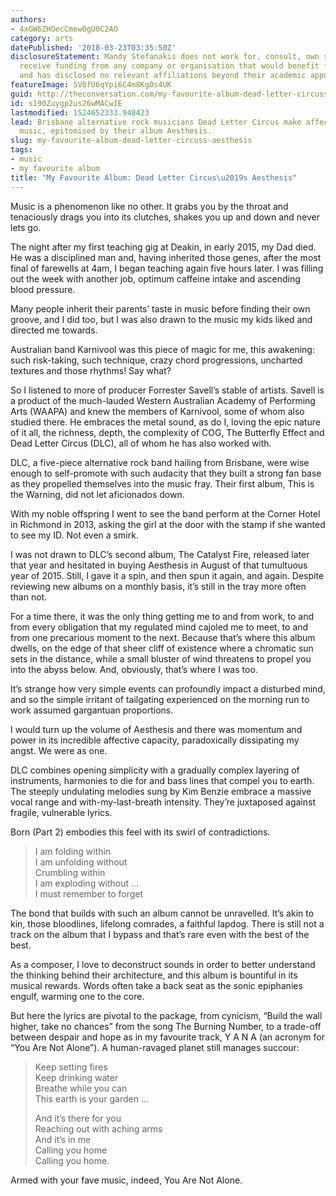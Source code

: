 ```yaml
---
authors:
- 4xGW6ZHOecCmew0gU0C2AO
category: arts
datePublished: '2018-03-23T03:35:50Z'
disclosureStatement: Mandy Stefanakis does not work for, consult, own shares in or
  receive funding from any company or organisation that would benefit from this article,
  and has disclosed no relevant affiliations beyond their academic appointment.
featureImage: 5V0fU6qYpi6C4m8KgOs4UK
guid: http://theconversation.com/my-favourite-album-dead-letter-circuss-aesthesis-84511
id: s190Zuygp2us26wMACwIE
lastmodified: 1524652333.940423
lead: Brisbane alternative rock musicians Dead Letter Circus make affective and powerful
  music, epitomised by their album Aesthesis.
slug: my-favourite-album-dead-letter-circuss-aesthesis
tags:
- music
- my favourite album
title: "My Favourite Album: Dead Letter Circus\u2019s Aesthesis"
---
```

Music is a phenomenon like no other. It grabs you by the throat and tenaciously drags you into its clutches, shakes you up and down and never lets go.

The night after my first teaching gig at Deakin, in early 2015, my Dad died. He was a disciplined man and, having inherited those genes, after the most final of farewells at 4am, I began teaching again five hours later. I was filling out the week with another job, optimum caffeine intake and ascending blood pressure. 

Many people inherit their parents’ taste in music before finding their own groove, and I did too, but I was also drawn to the music my kids liked and directed me towards. 

Australian band Karnivool was this piece of magic for me, this awakening: such risk-taking, such technique, crazy chord progressions, uncharted textures and those rhythms! Say what? 

So I listened to more of producer Forrester Savell’s stable of artists. Savell is a product of the much-lauded Western Australian Academy of Performing Arts (WAAPA) and knew the members of Karnivool, some of whom also studied there. He embraces the metal sound, as do I, loving the epic nature of it all, the richness, depth, the complexity of COG, The Butterfly Effect and Dead Letter Circus (DLC), all of whom he has also worked with. 

DLC, a five-piece alternative rock band hailing from Brisbane, were wise enough to self-promote with such audacity that they built a strong fan base as they propelled themselves into the music fray. Their first album, This is the Warning, did not let aficionados down. 

With my noble offspring I went to see the band perform at the Corner Hotel in Richmond in 2013, asking the girl at the door with the stamp if she wanted to see my ID. Not even a smirk. 

I was not drawn to DLC’s second album, The Catalyst Fire, released later that year and hesitated in buying Aesthesis in August of that tumultuous year of 2015. Still, I gave it a spin, and then spun it again, and again. Despite reviewing new albums on a monthly basis, it’s still in the tray more often than not. 

For a time there, it was the only thing getting me to and from work, to and from every obligation that my regulated mind cajoled me to meet, to and from one precarious moment to the next. Because that’s where this album dwells, on the edge of that sheer cliff of existence where a chromatic sun sets in the distance, while a small bluster of wind threatens to propel you into the abyss below. And, obviously, that’s where I was too. 

It’s strange how very simple events can profoundly impact a disturbed mind, and so the simple irritant of tailgating experienced on the morning run to work assumed gargantuan proportions. 

I would turn up the volume of Aesthesis and there was momentum and power in its incredible affective capacity, paradoxically dissipating my angst. We were as one. 

DLC combines opening simplicity with a gradually complex layering of instruments, harmonies to die for and bass lines that compel you to earth. The steeply undulating melodies sung by Kim Benzie embrace a massive vocal range and with-my-last-breath intensity. They’re juxtaposed against fragile, vulnerable lyrics. 

Born (Part 2) embodies this feel with its swirl of contradictions. 

> I am folding within   
>  I am unfolding without   
>  Crumbling within   
>  I am exploding without …   
>  I must remember to forget

The bond that builds with such an album cannot be unravelled. It’s akin to kin, those bloodlines, lifelong comrades, a faithful lapdog. There is still not a track on the album that I bypass and that’s rare even with the best of the best.

As a composer, I love to deconstruct sounds in order to better understand the thinking behind their architecture, and this album is bountiful in its musical rewards. Words often take a back seat as the sonic epiphanies engulf, warming one to the core. 

But here the lyrics are pivotal to the package, from cynicism, “Build the wall higher, take no chances” from the song The Burning Number, to a trade-off between despair and hope as in my favourite track, Y A N A (an acronym for “You Are Not Alone”). A human-ravaged planet still manages succour:

> Keep setting fires   
>  Keep drinking water   
>  Breathe while you can   
>  This earth is your garden …
> 
> And it’s there for you   
>  Reaching out with aching arms   
>  And it’s in me   
>  Calling you home   
>  Calling you home.

Armed with your fave music, indeed, You Are Not Alone.